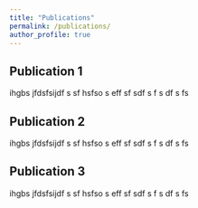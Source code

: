 ```yaml
---
title: "Publications"
permalink: /publications/
author_profile: true
---
```


## Publication 1 

ihgbs jfdsfsijdf 
s sf hsfso s 
 eff sf sdf s f
 s df
 s fs

## Publication 2

ihgbs jfdsfsijdf 
s sf hsfso s 
 eff sf sdf s f
 s df
 s fs

## Publication 3

ihgbs jfdsfsijdf 
s sf hsfso s 
 eff sf sdf s f
 s df
 s fs
